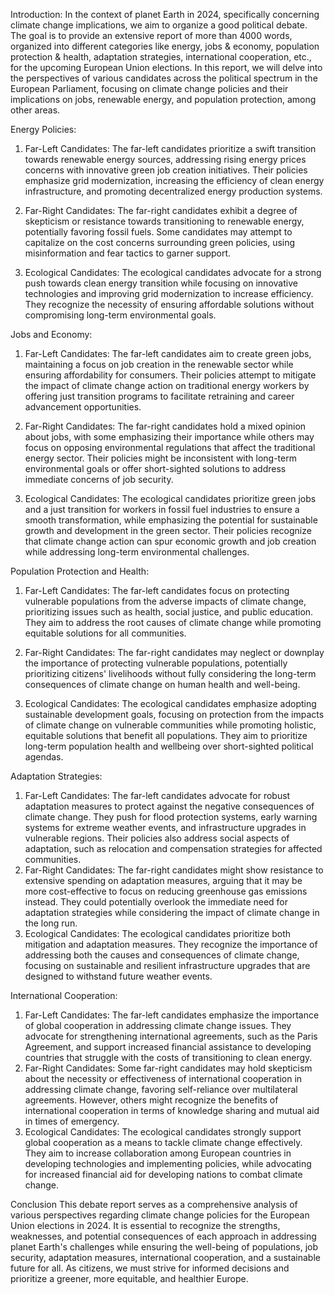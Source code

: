 Introduction:
In the context of planet Earth in 2024, specifically concerning climate change implications, we aim to organize a good political debate. The goal is to provide an extensive report of more than 4000 words, organized into different categories like energy, jobs & economy, population protection & health, adaptation strategies, international cooperation, etc., for the upcoming European Union elections. In this report, we will delve into the perspectives of various candidates across the political spectrum in the European Parliament, focusing on climate change policies and their implications on jobs, renewable energy, and population protection, among other areas.

Energy Policies:
1. Far-Left Candidates: The far-left candidates prioritize a swift transition towards renewable energy sources, addressing rising energy prices concerns with innovative green job creation initiatives. Their policies emphasize grid modernization, increasing the efficiency of clean energy infrastructure, and promoting decentralized energy production systems.

2. Far-Right Candidates: The far-right candidates exhibit a degree of skepticism or resistance towards transitioning to renewable energy, potentially favoring fossil fuels. Some candidates may attempt to capitalize on the cost concerns surrounding green policies, using misinformation and fear tactics to garner support.

3. Ecological Candidates: The ecological candidates advocate for a strong push towards clean energy transition while focusing on innovative technologies and improving grid modernization to increase efficiency. They recognize the necessity of ensuring affordable solutions without compromising long-term environmental goals.

Jobs and Economy:
1. Far-Left Candidates: The far-left candidates aim to create green jobs, maintaining a focus on job creation in the renewable sector while ensuring affordability for consumers. Their policies attempt to mitigate the impact of climate change action on traditional energy workers by offering just transition programs to facilitate retraining and career advancement opportunities.

2. Far-Right Candidates: The far-right candidates hold a mixed opinion about jobs, with some emphasizing their importance while others may focus on opposing environmental regulations that affect the traditional energy sector. Their policies might be inconsistent with long-term environmental goals or offer short-sighted solutions to address immediate concerns of job security.

3. Ecological Candidates: The ecological candidates prioritize green jobs and a just transition for workers in fossil fuel industries to ensure a smooth transformation, while emphasizing the potential for sustainable growth and development in the green sector. Their policies recognize that climate change action can spur economic growth and job creation while addressing long-term environmental challenges.

Population Protection and Health:
1. Far-Left Candidates: The far-left candidates focus on protecting vulnerable populations from the adverse impacts of climate change, prioritizing issues such as health, social justice, and public education. They aim to address the root causes of climate change while promoting equitable solutions for all communities.

2. Far-Right Candidates: The far-right candidates may neglect or downplay the importance of protecting vulnerable populations, potentially prioritizing citizens' livelihoods without fully considering the long-term consequences of climate change on human health and well-being.

3. Ecological Candidates: The ecological candidates emphasize adopting sustainable development goals, focusing on protection from the impacts of climate change on vulnerable communities while promoting holistic, equitable solutions that benefit all populations. They aim to prioritize long-term population health and wellbeing over short-sighted political agendas.

Adaptation Strategies:
1. Far-Left Candidates: The far-left candidates advocate for robust adaptation measures to protect against the negative consequences of climate change. They push for flood protection systems, early warning systems for extreme weather events, and infrastructure upgrades in vulnerable regions. Their policies also address social aspects of adaptation, such as relocation and compensation strategies for affected communities.
2. Far-Right Candidates: The far-right candidates might show resistance to extensive spending on adaptation measures, arguing that it may be more cost-effective to focus on reducing greenhouse gas emissions instead. They could potentially overlook the immediate need for adaptation strategies while considering the impact of climate change in the long run.
3. Ecological Candidates: The ecological candidates prioritize both mitigation and adaptation measures. They recognize the importance of addressing both the causes and consequences of climate change, focusing on sustainable and resilient infrastructure upgrades that are designed to withstand future weather events.

International Cooperation:
1. Far-Left Candidates: The far-left candidates emphasize the importance of global cooperation in addressing climate change issues. They advocate for strengthening international agreements, such as the Paris Agreement, and support increased financial assistance to developing countries that struggle with the costs of transitioning to clean energy.
2. Far-Right Candidates: Some far-right candidates may hold skepticism about the necessity or effectiveness of international cooperation in addressing climate change, favoring self-reliance over multilateral agreements. However, others might recognize the benefits of international cooperation in terms of knowledge sharing and mutual aid in times of emergency.
3. Ecological Candidates: The ecological candidates strongly support global cooperation as a means to tackle climate change effectively. They aim to increase collaboration among European countries in developing technologies and implementing policies, while advocating for increased financial aid for developing nations to combat climate change.


Conclusion
This debate report serves as a comprehensive analysis of various perspectives regarding climate change policies for the European Union elections in 2024. It is essential to recognize the strengths, weaknesses, and potential consequences of each approach in addressing planet Earth's challenges while ensuring the well-being of populations, job security, adaptation measures, international cooperation, and a sustainable future for all. As citizens, we must strive for informed decisions and prioritize a greener, more equitable, and healthier Europe.
